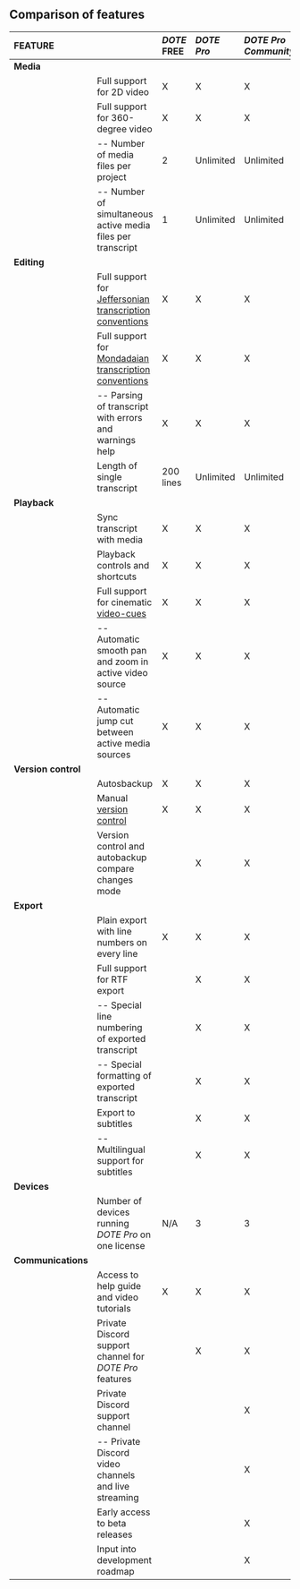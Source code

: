 ## Comparison of features

| **FEATURE** || **_DOTE_ FREE** | **_DOTE Pro_** | **_DOTE Pro Community_** |
|:---|:---|:---|:---|:---|
| **Media** |
|| Full support for 2D video | X | X | X |
|| Full support for 360-degree video | X | X | X |
|| -- Number of media files per project | 2 | Unlimited | Unlimited |
|| -- Number of simultaneous active media files per transcript | 1 | Unlimited  | Unlimited |
| **Editing** |
|| Full support for [Jeffersonian transcription conventions](jefferson.md) | X | X | X |
|| Full support for [Mondadaian transcription conventions](mondada.md) | X | X | X |
|| -- Parsing of transcript with errors and warnings help | X | X | X |
|| Length of single transcript | 200 lines | Unlimited | Unlimited |
| **Playback** |
|| Sync transcript with media | X | X | X |
|| Playback controls and shortcuts | X | X | X |
|| Full support for cinematic [video-cues](video-cue.md) | X | X | X |
|| -- Automatic smooth pan and zoom in active video source | X | X | X |
|| -- Automatic jump cut between active media sources | X | X | X |
|  **Version control** |
|| Autosbackup | X | X | X |
|| Manual [version control](versioncontrol.md) | X | X | X |
|| Version control and autobackup compare changes mode |   | X | X |
| **Export** |
|| Plain export with line numbers on every line | X | X | X |
|| Full support for RTF export |   | X | X |
|| -- Special line numbering of exported transcript |  | X | X |
|| -- Special formatting of exported transcript |  | X | X |
|| Export to subtitles |   | X | X |
|| -- Multilingual support for subtitles |   | X | X |
| **Devices** |
|| Number of devices running _DOTE Pro_ on one license | N/A | 3 | 3 |
| **Communications** |
|| Access to help guide and video tutorials | X | X | X |
|| Private Discord support channel for _DOTE Pro_ features |   | X | X |
|| Private Discord support channel |   |   | X |
|| -- Private Discord video channels and live streaming |   |   | X |
|| Early access to beta releases |  |  | X |
|| Input into development roadmap |  |  | X |
